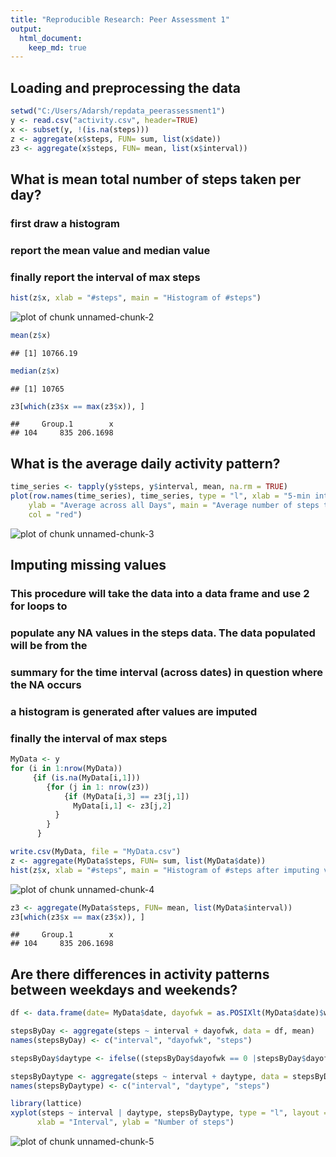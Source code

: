 ```yaml
---
title: "Reproducible Research: Peer Assessment 1"
output: 
  html_document:
    keep_md: true
---
```



## Loading and preprocessing the data


```r
setwd("C:/Users/Adarsh/repdata_peerassessment1")
y <- read.csv("activity.csv", header=TRUE)
x <- subset(y, !(is.na(steps)))
z <- aggregate(x$steps, FUN= sum, list(x$date))
z3 <- aggregate(x$steps, FUN= mean, list(x$interval))
```

## What is mean total number of steps taken per day?
### first draw a histogram
### report the mean value and median value 
### finally report the interval of max steps

```r
hist(z$x, xlab = "#steps", main = "Histogram of #steps")
```

![plot of chunk unnamed-chunk-2](figure/unnamed-chunk-2-1.png) 

```r
mean(z$x)
```

```
## [1] 10766.19
```

```r
median(z$x)
```

```
## [1] 10765
```

```r
z3[which(z3$x == max(z3$x)), ]
```

```
##     Group.1        x
## 104     835 206.1698
```

## What is the average daily activity pattern?

```r
time_series <- tapply(y$steps, y$interval, mean, na.rm = TRUE)
plot(row.names(time_series), time_series, type = "l", xlab = "5-min interval", 
    ylab = "Average across all Days", main = "Average number of steps taken", 
    col = "red")
```

![plot of chunk unnamed-chunk-3](figure/unnamed-chunk-3-1.png) 

## Imputing missing values
### This procedure will take the data into a data frame and use 2 for loops to
### populate any NA values in the steps data. The data populated will be from the 
### summary for the time interval (across dates) in question where the NA occurs
### a histogram is generated after values are imputed
### finally the interval of max steps

```r
MyData <- y
for (i in 1:nrow(MyData))
     {if (is.na(MyData[i,1]))
        {for (j in 1: nrow(z3))
            {if (MyData[i,3] == z3[j,1])
              MyData[i,1] <- z3[j,2]
          }
        }
      }

write.csv(MyData, file = "MyData.csv")
z <- aggregate(MyData$steps, FUN= sum, list(MyData$date))
hist(z$x, xlab = "#steps", main = "Histogram of #steps after imputing values")
```

![plot of chunk unnamed-chunk-4](figure/unnamed-chunk-4-1.png) 

```r
z3 <- aggregate(MyData$steps, FUN= mean, list(MyData$interval))
z3[which(z3$x == max(z3$x)), ]
```

```
##     Group.1        x
## 104     835 206.1698
```

## Are there differences in activity patterns between weekdays and weekends?

```r
df <- data.frame(date= MyData$date, dayofwk = as.POSIXlt(MyData$date)$wday, steps = MyData$steps, interval = MyData$interval)

stepsByDay <- aggregate(steps ~ interval + dayofwk, data = df, mean)
names(stepsByDay) <- c("interval", "dayofwk", "steps")

stepsByDay$daytype <- ifelse((stepsByDay$dayofwk == 0 |stepsByDay$dayofwk == 6),"weekend", "weekday")

stepsByDaytype <- aggregate(steps ~ interval + daytype, data = stepsByDay, mean)
names(stepsByDaytype) <- c("interval", "daytype", "steps")

library(lattice)
xyplot(steps ~ interval | daytype, stepsByDaytype, type = "l", layout = c(1, 2), 
      xlab = "Interval", ylab = "Number of steps")
```

![plot of chunk unnamed-chunk-5](figure/unnamed-chunk-5-1.png) 
